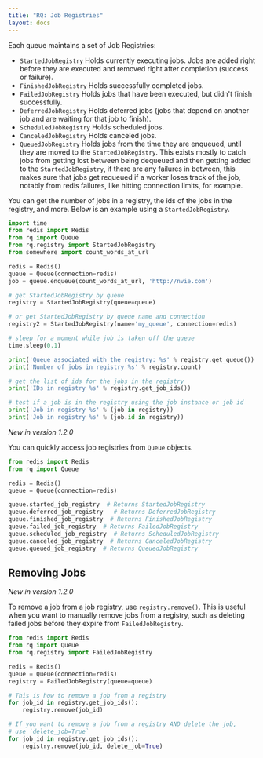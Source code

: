 ```yaml
---
title: "RQ: Job Registries"
layout: docs
---
```


Each queue maintains a set of Job Registries:
* `StartedJobRegistry` Holds currently executing jobs. Jobs are added right before they are 
executed and removed right after completion (success or failure).
* `FinishedJobRegistry` Holds successfully completed jobs.
* `FailedJobRegistry` Holds jobs that have been executed, but didn't finish successfully.
* `DeferredJobRegistry` Holds deferred jobs (jobs that depend on another job and are waiting for that 
job to finish).
* `ScheduledJobRegistry` Holds scheduled jobs.
* `CanceledJobRegistry` Holds canceled jobs.
* `QueuedJobRegistry` Holds jobs from the time they are enqueued, until they are moved to the `StartedJobRegistry`.
This exists mostly to catch jobs from getting lost between being dequeued and then getting added to the `StartedJobRegistry`,
if there are any failures in between, this makes sure that jobs get requeued if a worker loses track of the job, notably from redis failures, like hitting connection limits, for example.

You can get the number of jobs in a registry, the ids of the jobs in the registry, and more. 
Below is an example using a `StartedJobRegistry`.
```python
import time
from redis import Redis
from rq import Queue
from rq.registry import StartedJobRegistry
from somewhere import count_words_at_url

redis = Redis()
queue = Queue(connection=redis)
job = queue.enqueue(count_words_at_url, 'http://nvie.com')

# get StartedJobRegistry by queue
registry = StartedJobRegistry(queue=queue)

# or get StartedJobRegistry by queue name and connection
registry2 = StartedJobRegistry(name='my_queue', connection=redis)

# sleep for a moment while job is taken off the queue
time.sleep(0.1)

print('Queue associated with the registry: %s' % registry.get_queue())
print('Number of jobs in registry %s' % registry.count)

# get the list of ids for the jobs in the registry
print('IDs in registry %s' % registry.get_job_ids())

# test if a job is in the registry using the job instance or job id
print('Job in registry %s' % (job in registry))
print('Job in registry %s' % (job.id in registry))
```

_New in version 1.2.0_

You can quickly access job registries from `Queue` objects.

```python
from redis import Redis
from rq import Queue

redis = Redis()
queue = Queue(connection=redis)

queue.started_job_registry  # Returns StartedJobRegistry
queue.deferred_job_registry   # Returns DeferredJobRegistry
queue.finished_job_registry  # Returns FinishedJobRegistry
queue.failed_job_registry  # Returns FailedJobRegistry
queue.scheduled_job_registry  # Returns ScheduledJobRegistry
queue.canceled_job_registry  # Returns CanceledJobRegistry
queue.queued_job_registry  # Returns QueuedJobRegistry
```

## Removing Jobs

_New in version 1.2.0_

To remove a job from a job registry, use `registry.remove()`. This is useful
when you want to manually remove jobs from a registry, such as deleting failed
jobs before they expire from `FailedJobRegistry`.

```python
from redis import Redis
from rq import Queue
from rq.registry import FailedJobRegistry

redis = Redis()
queue = Queue(connection=redis)
registry = FailedJobRegistry(queue=queue)

# This is how to remove a job from a registry
for job_id in registry.get_job_ids():
    registry.remove(job_id)

# If you want to remove a job from a registry AND delete the job,
# use `delete_job=True`
for job_id in registry.get_job_ids():
    registry.remove(job_id, delete_job=True)
```
